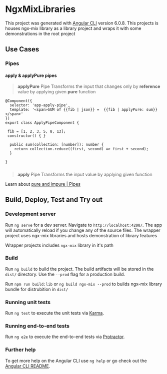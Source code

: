 # NgxMixLibraries

This project was generated with [Angular CLI](https://github.com/angular/angular-cli) version 6.0.8.
This projects is houses ngx-mix library as a library project and wraps it with some demonstrations in the root project

## Use Cases

### Pipes

#### apply & applyPure pipes

> __applyPure__ Pipe Transforms the input that changes only by <strong>reference</strong> value by applying given <strong>pure</strong> function

```
@Component({
  selector: 'app-apply-pipe',
  template: '<span>SUM of {{fib | json}} =  {{fib | applyPure: sum}}</span>'
})
export class ApplyPipeComponent {

 fib = [1, 2, 3, 5, 8, 13];
 constructor() { }
 
  public sum(collection: [number]): number {
    return collection.reduce((first, second) => first + second);
  }

}
```

#####
> __apply__ Pipe Transforms the input value by applying given function

Learn about [pure and impure | Pipes](https://angular.io/guide/pipes)

## Build, Deploy, Test and Try out

### Development server

Run `ng serve` for a dev server. Navigate to `http://localhost:4200/`. The app will automatically reload if you change any of the source files.
The wrapper project uses ngx-mix libraries and hosts demonstration of library features

Wrapper projects includes `ngx-mix` library in it's path 

### Build

Run `ng build` to build the project. The build artifacts will be stored in the `dist/` directory. Use the `--prod` flag for a production build.

Run `npm run build:lib` or `ng build ngx-mix --prod` to builds ngx-mix library bundle for distrubition in `dist/` 

### Running unit tests

Run `ng test` to execute the unit tests via [Karma](https://karma-runner.github.io).

### Running end-to-end tests

Run `ng e2e` to execute the end-to-end tests via [Protractor](http://www.protractortest.org/).

### Further help

To get more help on the Angular CLI use `ng help` or go check out the [Angular CLI README](https://github.com/angular/angular-cli/blob/master/README.md).
